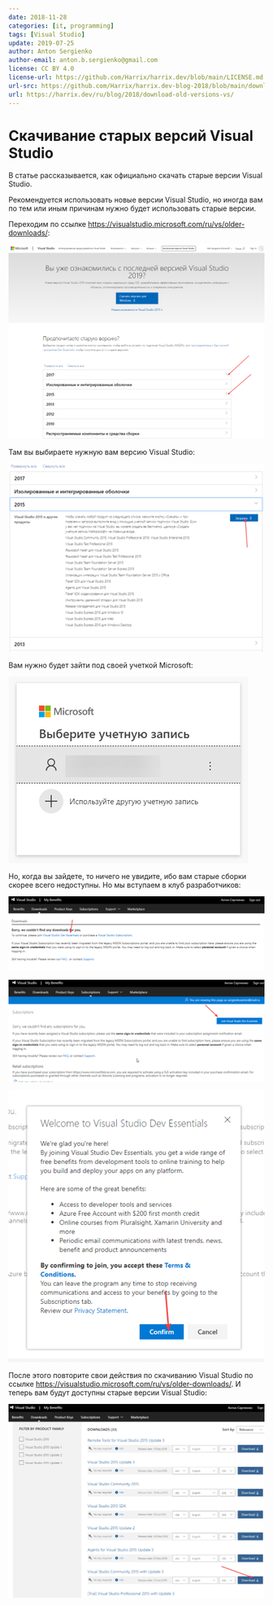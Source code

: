 ```yaml
---
date: 2018-11-28
categories: [it, programming]
tags: [Visual Studio]
update: 2019-07-25
author: Anton Sergienko
author-email: anton.b.sergienko@gmail.com
license: CC BY 4.0
license-url: https://github.com/Harrix/harrix.dev/blob/main/LICENSE.md
url-src: https://github.com/Harrix/harrix.dev-blog-2018/blob/main/download-old-versions-vs/download-old-versions-vs.md
url: https://harrix.dev/ru/blog/2018/download-old-versions-vs/
---
```


# Скачивание старых версий Visual Studio

В статье рассказывается, как официально скачать старые версии Visual Studio.

Рекомендуется использовать новые версии Visual Studio, но иногда вам по тем или иным причинам нужно будет использовать старые версии.

Переходим по ссылке <https://visualstudio.microsoft.com/ru/vs/older-downloads/>:

![Страница со старыми версиями Visual Studio](img/download_01.png)

Там вы выбираете нужную вам версию Visual Studio:

![Кнопка для скачивания старой версии Visual Studio](img/download_02.png)

Вам нужно будет зайти под своей учеткой Microsoft:

![Вход в учетную запись Microsoft](img/download_03.png)

Но, когда вы зайдете, то ничего не увидите, ибо вам старые сборки скорее всего недоступны. Но мы вступаем в клуб разработчиков:

![Ссылка для вступления в клуб](img/download_04.png)

![Соглашаемся на вступление в клуб](img/download_05.png)

![Подтверждаем наше вступление](img/download_06.png)

После этого повторите свои действия по скачиванию Visual Studio по ссылке <https://visualstudio.microsoft.com/ru/vs/older-downloads/>. И теперь вам будут доступны старые версии Visual Studio:

![Старые версии Visual Studio](img/download_07.png)
